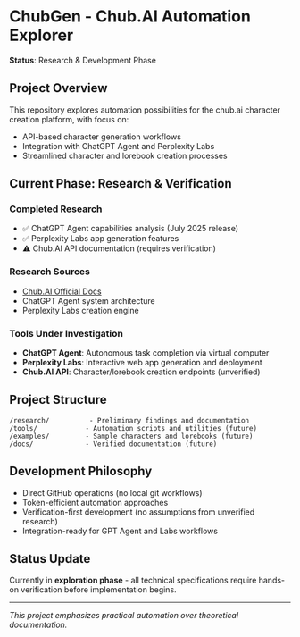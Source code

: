# ChubGen - Chub.AI Automation Explorer

**Status**: Research & Development Phase

## Project Overview

This repository explores automation possibilities for the chub.ai character creation platform, with focus on:

- API-based character generation workflows
- Integration with ChatGPT Agent and Perplexity Labs
- Streamlined character and lorebook creation processes

## Current Phase: Research & Verification

### Completed Research
- ✅ ChatGPT Agent capabilities analysis (July 2025 release)
- ✅ Perplexity Labs app generation features
- ⚠️ Chub.AI API documentation (requires verification)

### Research Sources
- [Chub.AI Official Docs](https://docs.chub.ai/docs)
- ChatGPT Agent system architecture
- Perplexity Labs creation engine

### Tools Under Investigation
- **ChatGPT Agent**: Autonomous task completion via virtual computer
- **Perplexity Labs**: Interactive web app generation and deployment
- **Chub.AI API**: Character/lorebook creation endpoints (unverified)

## Project Structure

```
/research/          - Preliminary findings and documentation
/tools/            - Automation scripts and utilities (future)
/examples/         - Sample characters and lorebooks (future)
/docs/             - Verified documentation (future)
```

## Development Philosophy

- Direct GitHub operations (no local git workflows)
- Token-efficient automation approaches
- Verification-first development (no assumptions from unverified research)
- Integration-ready for GPT Agent and Labs workflows

## Status Update

Currently in **exploration phase** - all technical specifications require hands-on verification before implementation begins.

---

*This project emphasizes practical automation over theoretical documentation.*